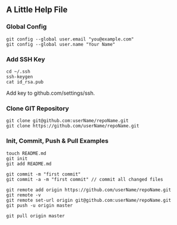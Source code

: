 ## A Little Help File

### Global Config

```
git config --global user.email "you@example.com"
git config --global user.name "Your Name"
```

### Add SSH Key

```
cd ~/.ssh
ssh-keygen
cat id_rsa.pub
```

Add key to github.com/settings/ssh.

### Clone GIT Repository

```
git clone git@github.com:userName/repoName.git
git clone https://github.com/userName/repoName.git
```

### Init, Commit, Push & Pull Examples

```
touch README.md
git init
git add README.md

git commit -m "first commit"
git commit -a -m "first commit" // commit all changed files

git remote add origin https://github.com/userName/repoName.git
git remote -v
git remote set-url origin git@github.com:userName/repoName.git
git push -u origin master

git pull origin master
```
